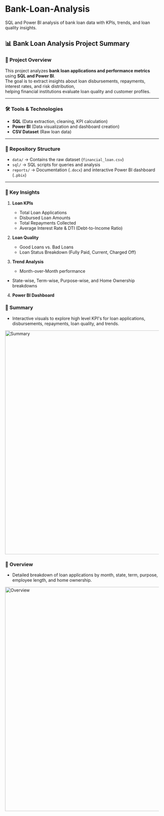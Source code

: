 # Bank-Loan-Analysis
SQL and Power BI analysis of bank loan data with KPIs, trends, and loan quality insights.

## 📊 Bank Loan Analysis Project Summary

### 📌 Project Overview
This project analyzes **bank loan applications and performance metrics** using **SQL and Power BI**.  
The goal is to extract insights about loan disbursements, repayments, interest rates, and risk distribution,  
helping financial institutions evaluate loan quality and customer profiles.

---

### 🛠️ Tools & Technologies
- **SQL** (Data extraction, cleaning, KPI calculation)
- **Power BI** (Data visualization and dashboard creation)
- **CSV Dataset** (Raw loan data)

---

### 📂 Repository Structure
- `data/` → Contains the raw dataset (`financial_loan.csv`)  
- `sql/` → SQL scripts for queries and analysis  
- `reports/` → Documentation (`.docx`) and interactive Power BI dashboard (`.pbix`)  

---

### 🔑 Key Insights
1. **Loan KPIs**
   - Total Loan Applications  
   - Disbursed Loan Amounts  
   - Total Repayments Collected  
   - Average Interest Rate & DTI (Debt-to-Income Ratio)

2. **Loan Quality**
   - Good Loans vs. Bad Loans  
   - Loan Status Breakdown (Fully Paid, Current, Charged Off)  

3. **Trend Analysis**
   - Month-over-Month performance  

  - State-wise, Term-wise, Purpose-wise, and Home Ownership breakdowns  

4. **Power BI Dashboard**
 ### 🔹 Summary 
   - Interactive visuals to explore high level KPI's for loan applications, disbursements, repayments, loan quality, and trends. 
 <img width="1316" height="734" alt="Summary" src="https://github.com/user-attachments/assets/44272663-d0aa-4e98-a4d6-90d7a1d9d97d" />

### 🔹 Overview 
   - Detailed breakdown of loan applications by month, state, term, purpose, employee length, and home ownership. 
 <img width="1310" height="735" alt="Overview" src="https://github.com/user-attachments/assets/10ba5446-0a5f-4307-a47c-d06805c3618c" />
